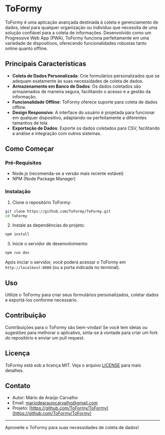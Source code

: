 # ToFormy

ToFormy é uma aplicação avançada destinada à coleta e gerenciamento de dados, ideal para qualquer organização ou indivíduo que necessita de uma solução confiável para a coleta de informações. Desenvolvido como um Progressive Web App (PWA), ToFormy funciona perfeitamente em uma variedade de dispositivos, oferecendo funcionalidades robustas tanto online quanto offline.

## Principais Características

- **Coleta de Dados Personalizada**: Crie formulários personalizados que se adequam exatamente às suas necessidades de coleta de dados.
- **Armazenamento em Banco de Dados**: Os dados coletados são armazenados de maneira segura, facilitando o acesso e a gestão da informação.
- **Funcionalidade Offline**: ToFormy oferece suporte para coleta de dados offline.
- **Design Responsivo**: A interface do usuário é projetada para funcionar em qualquer dispositivo, adaptando-se perfeitamente a diferentes tamanhos de tela.
- **Exportação de Dados**: Exporte os dados coletados para CSV, facilitando a análise e integração com outros sistemas.

## Como Começar

### Pré-Requisitos

- Node.js (recomenda-se a versão mais recente estável)
- NPM (Node Package Manager)

### Instalação

1. Clone o repositório ToFormy:

```bash
git clone https://github.com/ToFormy/ToFormy.git
cd ToFormy
```

2. Instale as dependências do projeto:

```bash
npm install
```

3. Inicie o servidor de desenvolvimento:

```bash
npm run dev
```

Após iniciar o servidor, você poderá acessar o ToFormy em `http://localhost:8080` (ou a porta indicada no terminal).

## Uso

Utilize o ToFormy para criar seus formulários personalizados, coletar dados e exportá-los conforme necessário.

## Contribuição

Contribuições para o ToFormy são bem-vindas! Se você tem ideias ou sugestões para melhorar o aplicativo, sinta-se à vontade para criar um fork do repositório e enviar um pull request.

## Licença

ToFormy está sob a licença MIT. Veja o arquivo [LICENSE](LICENSE) para mais detalhes.

## Contato

- Autor: Mário de Araújo Carvalho
- Email: mariodearaujocarvalho@gmail.com
- Projeto: [https://github.com/ToFormy/ToFormy](https://github.com/ToFormy/ToFormy)

---

Aproveite o ToFormy para suas necessidades de coleta de dados!